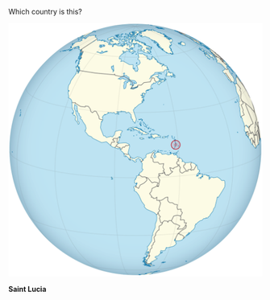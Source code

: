 Which country is this?

![Map of a country](images/Saint_Lucia_on_the_globe_(Americas_centered).svg)
<!--question-->
**Saint Lucia**
